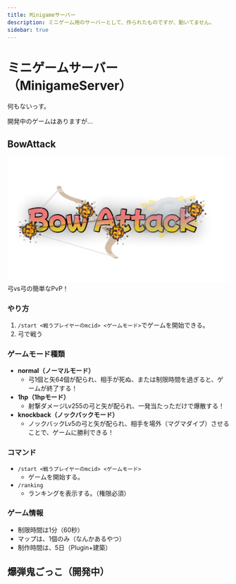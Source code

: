 ```yaml
---
title: Minigameサーバー
description: ミニゲーム用のサーバーとして、作られたものですが、動いてません。
sidebar: true
---
```

# ミニゲームサーバー（MinigameServer）
何もないっす。

開発中のゲームはありますが...

## BowAttack
![](../images/bowattack.png)
弓vs弓の簡単なPvP！<br>

### やり方
1. `/start <戦うプレイヤーのmcid> <ゲームモード>`でゲームを開始できる。
2. 弓で戦う

### ゲームモード種類
- **normal（ノーマルモード）**
  - 弓1個と矢64個が配られ、相手が死ぬ、または制限時間を過ぎると、ゲームが終了する！
- **1hp（1hpモード）**
  - 射撃ダメージLv255の弓と矢が配られ、一発当たっただけで爆散する！
- **knockback（ノックバックモード）**
  - ノックバックLv5の弓と矢が配られ、相手を場外（マグマダイブ）させることで、ゲームに勝利できる！

### コマンド
- `/start <戦うプレイヤーのmcid> <ゲームモード>`
  - ゲームを開始する。
- `/ranking`
  - ランキングを表示する。（権限必須）

### ゲーム情報
- 制限時間は1分（60秒）
- マップは、1個のみ（なんかあるやつ）
- 制作時間は、5日（Plugin+建築）

## 爆弾鬼ごっこ（開発中）